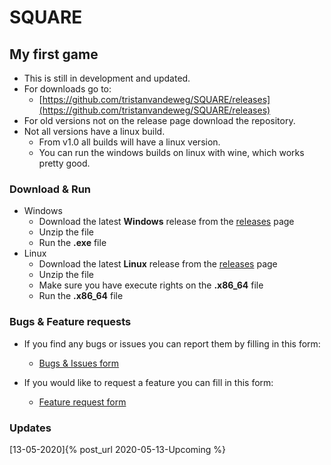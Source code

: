# SQUARE
## My first game<br />
* This is still in development and updated.<br />
* For downloads go to:<br />
  * [https://github.com/tristanvandeweg/SQUARE/releases](https://github.com/tristanvandeweg/SQUARE/releases)
* For old versions not on the release page download the repository.
* Not all versions have a linux build.
  * From v1.0 all builds will have a linux version.
  * You can run the windows builds on linux with wine, which works pretty good.

### Download & Run
* Windows
  * Download the latest **Windows** release from the [releases](https://github.com/tristanvandeweg/Game/releases) page
  * Unzip the file
  * Run the **.exe** file
* Linux
  * Download the latest **Linux** release from the [releases](https://github.com/tristanvandeweg/Game/releases) page
  * Unzip the file
  * Make sure you have execute rights on the **.x86_64** file
  * Run the **.x86_64** file
  
### Bugs & Feature requests
* If you find any bugs or issues you can report them by filling in this form:
  * [Bugs & Issues form](https://forms.gle/ApfeFDfxqiGJYD7BA)

* If you would like to request a feature you can fill in this form:
  * [Feature request form](https://forms.gle/YAqPsDKF1mwpcrGRA)
  
### Updates
[13-05-2020]{% post_url 2020-05-13-Upcoming %}
